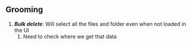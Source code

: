 
## Grooming
1. ***Bulk delete***:  Will select all the files and folder even when not loaded in the UI
	1. Need to check where we get that data
